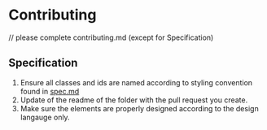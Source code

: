 # Contributing

// please complete contributing.md (except for Specification)

## Specification

1. Ensure all classes and ids are named according to styling convention found in [spec.md](./spec.md)
2. Update of the readme of the folder with the pull request you create.
3. Make sure the elements are properly designed according to the design langauge only.

